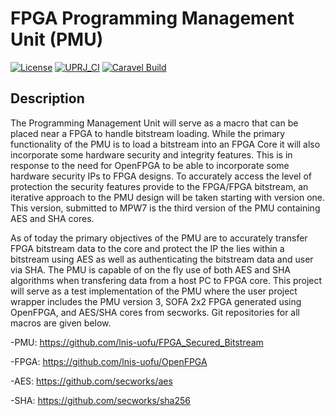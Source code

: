 # FPGA Programming Management Unit (PMU)

[![License](https://img.shields.io/badge/License-Apache%202.0-blue.svg)](https://opensource.org/licenses/Apache-2.0) [![UPRJ_CI](https://github.com/efabless/caravel_project_example/actions/workflows/user_project_ci.yml/badge.svg)](https://github.com/efabless/caravel_project_example/actions/workflows/user_project_ci.yml) [![Caravel Build](https://github.com/efabless/caravel_project_example/actions/workflows/caravel_build.yml/badge.svg)](https://github.com/efabless/caravel_project_example/actions/workflows/caravel_build.yml)

## Description

The Programming Management Unit will serve as a macro that can be placed near a FPGA to handle bitstream loading.
While the primary functionality of the PMU is to load a bitstream into an FPGA Core it will also incorporate some hardware security and integrity features.
This is in response to the need for OpenFPGA to be able to incorporate some hardware security IPs to FPGA designs.
To accurately access the level of protection the security features provide to the FPGA/FPGA bitstream, an iterative approach to the PMU design will be taken starting with version one. This version, submitted to MPW7 is the third version of the PMU containing AES and SHA cores.

As of today the primary objectives of the PMU are to accurately transfer FPGA bitstream data to the core and protect the IP the lies within a bitstream using AES as well as authenticating the bitstream data and user via SHA. The PMU is capable of on the fly use of both AES and SHA algorithms when transfering data from a host PC to FPGA core. This project will serve as a test implementation of the PMU where the user project wrapper includes the PMU version 3, SOFA 2x2 FPGA generated using OpenFPGA, and AES/SHA cores from secworks. Git repositories for all macros are given below.

-PMU:  https://github.com/lnis-uofu/FPGA_Secured_Bitstream

-FPGA: https://github.com/lnis-uofu/OpenFPGA

-AES:  https://github.com/secworks/aes

-SHA:  https://github.com/secworks/sha256
